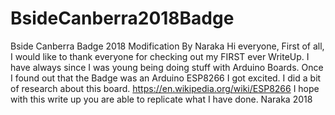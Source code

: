 # BsideCanberra2018Badge
Bside Canberra Badge 2018 Modification
By Naraka
Hi everyone,
First of all, I would like to thank everyone for checking out my FIRST ever WriteUp.
I have always since I was young being doing stuff with Arduino Boards. Once I found out that the Badge was an Arduino ESP8266 I got excited. I did a bit of research about this board. 
https://en.wikipedia.org/wiki/ESP8266 
I hope with this write up you are able to replicate what I have done.
Naraka 2018
